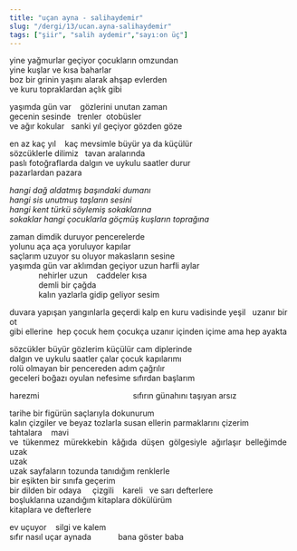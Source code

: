 ```yaml
---
title: "uçan ayna - salihaydemir"
slug: "/dergi/13/ucan.ayna-salihaydemir"
tags: ["şiir", "salih aydemir","sayı:on üç"]
---
```

yine yağmurlar geçiyor çocukların omzundan  
yine kuşlar ve kısa baharlar\
boz bir grinin yaşını alarak ahşap evlerden\
ve kuru topraklardan açlık gibi

yaşımda gün var    gözlerini unutan zaman\
gecenin sesinde   trenler  otobüsler\
ve ağır kokular   sanki yıl geçiyor gözden göze

en az kaç yıl    kaç mevsimle büyür ya da küçülür\
sözcüklerle dilimiz   tavan aralarında\
paslı fotoğraflarda dalgın ve uykulu saatler durur\
pazarlardan pazara

*hangi dağ aldatmış başındaki dumanı\
hangi sis unutmuş taşların sesini\
hangi kent türkü söylemiş sokaklarına\
sokaklar hangi çocuklarla göçmüş kuşların toprağına*

zaman dimdik duruyor pencerelerde\
yolunu aça aça yoruluyor kapılar\
saçlarım uzuyor su oluyor makasların sesine\
yaşımda gün var aklımdan geçiyor uzun harfli aylar\
             nehirler uzun    caddeler kısa\
             demli bir çağda\
             kalın yazlarla gidip geliyor sesim

duvara yapışan yangınlarla geçerdi kalp en kuru vadisinde yeşil   uzanır
bir ot\
gibi ellerine  hep çocuk hem çocukça uzanır içinden içime ama hep ayakta

sözcükler büyür gözlerim küçülür cam diplerinde\
dalgın ve uykulu saatler çalar çocuk kapılarımı\
rolü olmayan bir pencereden adım çağrılır\
geceleri boğazı oyulan nefesime sıfırdan başlarım

harezmi                                          sıfırın günahını
taşıyan arsız

tarihe bir figürün saçlarıyla dokunurum\
kalın çizgiler ve beyaz tozlarla susan ellerin parmaklarını çizerim
tahtalara    mavi\
ve  tükenmez  mürekkebin  kâğıda  düşen  gölgesiyle  ağırlaşır  belleğimde  uzak\
uzak\
uzak sayfaların tozunda tanıdığım renklerle\
bir eşikten bir sınıfa geçerim\
bir dilden bir odaya     çizgili    kareli   ve sarı defterlere\
boşluklarına uzandığım kitaplara dökülürüm\
kitaplara ve defterlere

ev uçuyor    silgi ve kalem\
sıfır nasıl uçar aynada            bana göster baba
